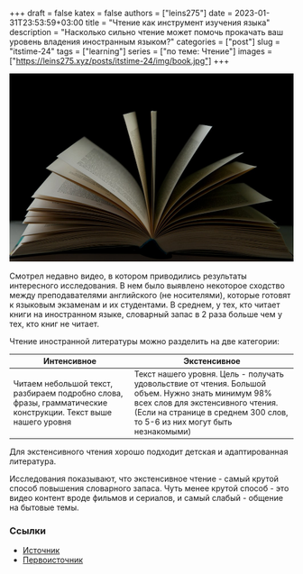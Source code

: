 +++ 
draft = false
katex = false
authors = ["leins275"]
date = 2023-01-31T23:53:59+03:00
title = "Чтение как инструмент изучения языка"
description = "Насколько сильно чтение может помочь прокачать ваш уровень владения иностранным языком?"
categories = ["post"]
slug = "itstime-24"
tags = ["learning"]
series = ["по теме: Чтение"]
images = ["https://leins275.xyz/posts/itstime-24/img/book.jpg"]
+++

![book](img/book.jpg)

Смотрел недавно видео, в котором приводились результаты интересного исследования. В нем было выявлено некоторое сходство между преподавателями английского (не носителями), которые готовят к языковым экзаменам и их студентами. В среднем, у тех, кто читает книги на иностранном языке, словарный запас в 2 раза больше чем у тех, кто книг не читает.

Чтение иностранной литературы можно разделить на две категории:

| Интенсивное                                                                                                   | Экстенсивное                                                               |
| ------------------------------------------------------------------------------------------------------------- | -------------------------------------------------------------------------- |
| Читаем небольшой текст, разбираем подробно слова, фразы, грамматические конструкции. Текст выше нашего уровня | Текст нашего уровня. Цель - получать удовольствие от чтения. Большой объем. Нужно знать минимум 98% всех слов для экстенсивного чтения. (Если на странице в среднем 300 слов, то 5-6 из них могут быть незнакомыми) |

Для экстенсивного чтения хорошо подходит детская и адаптированная литература.

Исследования показывают, что экстенсивное чтение - самый крутой способ повышения словарного запаса. Чуть менее крутой способ - это видео контент вроде фильмов и сериалов, и самый слабый - общение на бытовые темы.

### Ссылки
- [Источник](https://youtu.be/GhkRfPauBdE)
- [Первоисточник](https://www.youtube.com/watch?v=PUqME-RTtIs&t=0s)

